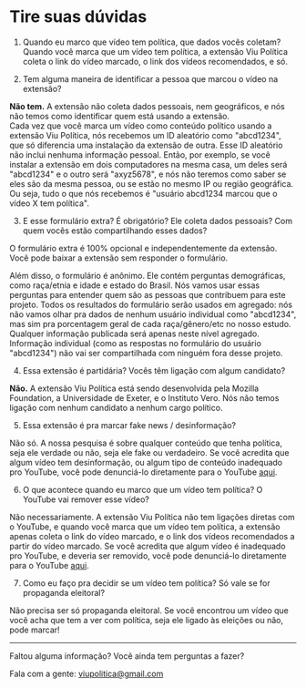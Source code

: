# Tire suas dúvidas

1) Quando eu marco que vídeo tem política, que dados vocês coletam?\
   Quando você marca que um vídeo tem política, a extensão Viu Política coleta o link do vídeo marcado, o link dos vídeos recomendados, e só.

2) Tem alguma maneira de identificar a pessoa que marcou o vídeo na extensão? 

**Não tem.** A extensão não coleta dados pessoais, nem geográficos, e nós não temos como identificar quem está usando a extensão.\
Cada vez que você marca um vídeo como conteúdo político usando a extensão Viu Política, nós recebemos um ID aleatório como "abcd1234", que só diferencia uma instalação da extensão de outra. Esse ID aleatório não inclui nenhuma informação pessoal. Então, por exemplo, se você instalar a extensão em dois computadores na mesma casa, um deles será "abcd1234" e o outro será "axyz5678", e nós não teremos como saber se eles são da mesma pessoa, ou se estão no mesmo IP ou região geográfica. Ou seja, tudo o que nós recebemos é "usuário abcd1234 marcou que o vídeo X tem política".

3) E esse formulário extra? É obrigatório? Ele coleta dados pessoais? Com quem vocês estão compartilhando esses dados?

O formulário extra é 100% opcional e independentemente da extensão. Você pode baixar a extensão sem responder o formulário.

Além disso, o formulário é anônimo. Ele contém perguntas demográficas, como raça/etnia e idade e estado do Brasil. Nós vamos usar essas perguntas para entender quem são as pessoas que contribuem para este projeto. Todos os resultados do formulário serão usados ​​em agregado: nós não vamos olhar pra dados de nenhum usuário individual como "abcd1234", mas sim pra porcentagem geral de cada raça/gênero/etc no nosso estudo. Qualquer informação publicada será apenas neste nível agregado. Informação individual (como as respostas no formulário do usuário "abcd1234") não vai ser compartilhada com ninguém fora desse projeto.

4) Essa extensão é partidária? Vocês têm ligação com algum candidato?

**Não.** A extensão Viu Política está sendo desenvolvida pela Mozilla Foundation, a Universidade de Exeter, e o Instituto Vero. Nós não temos ligação com nenhum candidato a nenhum cargo político.

5) Essa extensão é pra marcar fake news / desinformação?

Não só.  A nossa pesquisa é sobre qualquer conteúdo que tenha política, seja ele verdade ou não, seja ele fake ou verdadeiro. Se você acredita que algum vídeo tem desinformação, ou algum tipo de conteúdo inadequado pro YouTube, você pode denunciá-lo diretamente para o YouTube [aqui](https://support.google.com/youtube/answer/2802027?hl=pt-BR).

6) O que acontece quando eu marco que um vídeo tem política? O YouTube vai remover esse vídeo?

Não necessariamente. A extensão Viu Política não tem ligações diretas com o YouTube, e quando você marca que um vídeo tem política, a extensão apenas coleta o link do vídeo marcado, e o link dos vídeos recomendados a partir do vídeo marcado. Se você acredita que algum vídeo é inadequado pro YouTube, e deveria ser removido, você pode denunciá-lo diretamente para o YouTube [aqui](https://support.google.com/youtube/answer/2802027?hl=pt-BR).

7) Como eu faço pra decidir se um vídeo tem política? Só vale se for propaganda eleitoral?

Não precisa ser só propaganda eleitoral. Se você encontrou um vídeo que você acha que tem a ver com política, seja ele ligado às eleições ou não, pode marcar!

---

Faltou alguma informação? Você ainda tem perguntas a fazer?

Fala com a gente: <viupolitica@gmail.com>
